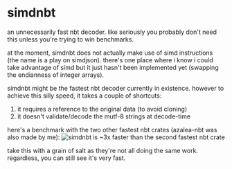 # simdnbt

an unnecessarily fast nbt decoder. like seriously you probably don't need this unless you're trying to win benchmarks.

at the moment, simdnbt does not actually make use of simd instructions (the name is a play on simdjson). there's one place where i know i could take advantage of simd but it just hasn't been implemented yet (swapping the endianness of integer arrays).

simdnbt might be the fastest nbt decoder currently in existence. however to achieve this silly speed, it takes a couple of shortcuts:
1. it requires a reference to the original data (to avoid cloning)
2. it doesn't validate/decode the mutf-8 strings at decode-time

here's a benchmark with the two other fastest nbt crates (azalea-nbt was also made by me):
![simdnbt is ~3x faster than the second fastest nbt crate](https://github.com/mat-1/simdnbt/assets/27899617/4c252b98-628c-4d81-92cd-3c8e1a7bd023)


take this with a grain of salt as they're not all doing the same work. regardless, you can still see it's very fast.
